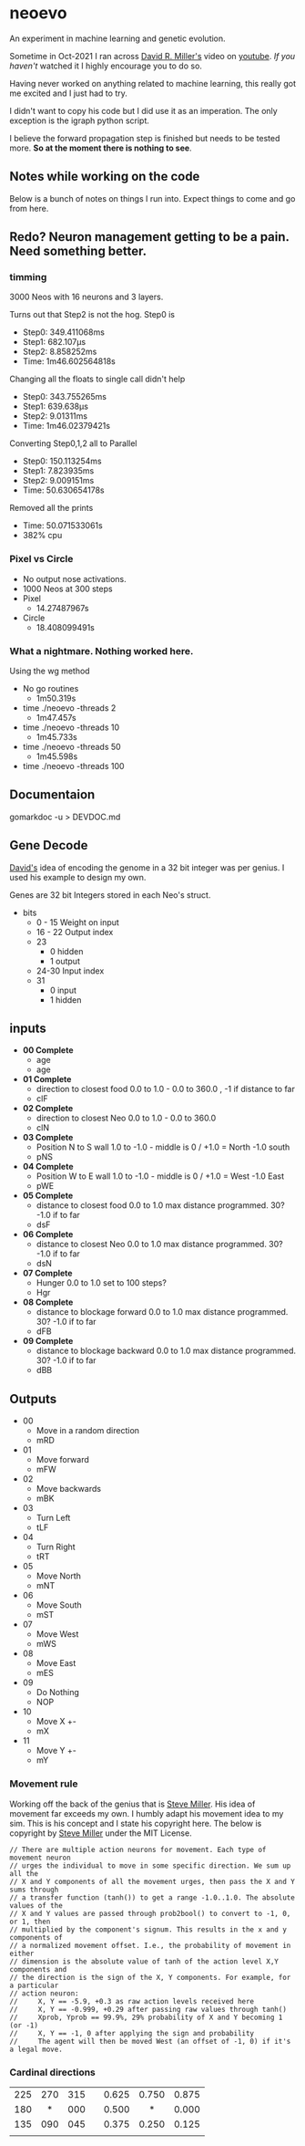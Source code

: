 # neoevo
An experiment in machine learning and genetic evolution.

Sometime in Oct-2021 I ran across [David R. Miller's](https://github.com/davidrmiller) video on [youtube](https://www.youtube.com/watch?v=N3tRFayqVtk). _If you haven't_ watched it I highly encourage you to do so. 

Having never worked on anything related to machine learning, this really got me excited and I just had to try. 

I didn't want to copy his code but I did use it as an imperation. The only exception is the igraph python script. 

I believe the forward propagation step is finished but needs to be tested more. **So at the moment there is nothing to see**.




## Notes while working on the code

Below is a bunch of notes on things I run into. Expect things to come and go from here.


## Redo? Neuron management getting to be a pain. Need something better.

### timming

3000 Neos with 16 neurons and 3 layers.

Turns out that Step2 is not the hog. Step0 is
- Step0: 349.411068ms
- Step1: 682.107µs
- Step2: 8.858252ms
- Time: 1m46.602564818s

Changing all the floats to single call didn't help
- Step0: 343.755265ms
- Step1: 639.638µs
- Step2: 9.01311ms
- Time: 1m46.02379421s

Converting Step0,1,2 all to Parallel
- Step0: 150.113254ms
- Step1: 7.823935ms
- Step2: 9.009151ms
- Time: 50.630654178s

Removed all the prints
- Time: 50.071533061s
- 382% cpu

### Pixel vs Circle
- No output nose activations. 
- 1000 Neos at 300 steps
- Pixel
  - 14.27487967s
- Circle
  - 18.408099491s







### What a nightmare. Nothing worked here.

Using the wg method

- No go routines 
  - 1m50.319s
- time ./neoevo -threads 2
  - 1m47.457s
- time ./neoevo -threads 10
  - 1m45.733s
- time ./neoevo -threads 50
  - 1m45.598s
- time ./neoevo -threads 100


## Documentaion
gomarkdoc -u > DEVDOC.md

## Gene Decode

[David's](https://github.com/davidrmiller) idea of encoding the genome in a 32 bit integer was per genius. I used his example to design my own. 

Genes are 32 bit Integers stored in each Neo's struct. 
  - bits 
    - 0 - 15 Weight on input
    - 16 - 22 Output index
    - 23
      - 0 hidden
      - 1 output
    - 24-30 Input index
    - 31 
      - 0 input
      - 1 hidden




## inputs

- **00 Complete**
  - age 
  - age
- **01 Complete**
  - direction to closest food 0.0 to 1.0 - 0.0 to 360.0 , -1 if distance to far
  - clF
- **02 Complete**
  - direction to closest Neo 0.0 to 1.0 - 0.0 to 360.0
  - clN
- **03 Complete**
  - Position N to S wall 1.0 to -1.0 - middle is 0 / +1.0 = North -1.0 south
  - pNS
- **04 Complete**
  - Position W to E wall 1.0 to -1.0 - middle is 0 / +1.0 = West -1.0 East
  - pWE
- **05 Complete**
  - distance to closest food 0.0 to 1.0 max distance programmed. 30? -1.0 if to far
  - dsF
- **06 Complete**
  - distance to closest Neo 0.0 to 1.0 max distance programmed. 30? -1.0 if to far
  - dsN
- **07 Complete**
  - Hunger 0.0 to 1.0 set to 100 steps?
  - Hgr
- **08 Complete**
  - distance to blockage forward 0.0 to 1.0 max distance programmed. 30? -1.0 if to far
  - dFB
- **09 Complete**
  - distance to blockage backward 0.0 to 1.0 max distance programmed. 30? -1.0 if to far
  - dBB


## Outputs

- 00 
  - Move in a random direction
  - mRD
- 01
  - Move forward
  - mFW
- 02
  - Move backwards
  - mBK
- 03 
  - Turn Left
  - tLF
- 04 
  - Turn Right
  - tRT
- 05
  - Move North
  - mNT
- 06 
  - Move South
  - mST
- 07 
  - Move West
  - mWS
- 08 
  - Move East
  - mES
- 09
  - Do Nothing
  - NOP
- 10 
  - Move X +-
  - mX
- 11
  - Move Y +-
  - mY




### Movement rule
Working off the back of the genius that is [Steve Miller](https://github.com/davidrmiller). His idea of movement far exceeds my own. I humbly adapt his movement idea to my sim. This is his concept and I state his copyright here. The below is copyright by [Steve Miller](https://github.com/davidrmiller) under the MIT License. 

    // There are multiple action neurons for movement. Each type of movement neuron
    // urges the individual to move in some specific direction. We sum up all the
    // X and Y components of all the movement urges, then pass the X and Y sums through
    // a transfer function (tanh()) to get a range -1.0..1.0. The absolute values of the
    // X and Y values are passed through prob2bool() to convert to -1, 0, or 1, then
    // multiplied by the component's signum. This results in the x and y components of
    // a normalized movement offset. I.e., the probability of movement in either
    // dimension is the absolute value of tanh of the action level X,Y components and
    // the direction is the sign of the X, Y components. For example, for a particular
    // action neuron:
    //     X, Y == -5.9, +0.3 as raw action levels received here
    //     X, Y == -0.999, +0.29 after passing raw values through tanh()
    //     Xprob, Yprob == 99.9%, 29% probability of X and Y becoming 1 (or -1)
    //     X, Y == -1, 0 after applying the sign and probability
    //     The agent will then be moved West (an offset of -1, 0) if it's a legal move.

### Cardinal directions

|     |     |     |   |       |       |       |
|:----|:---:| ---:|:-:|:------|:-----:|------:|
| 225 | 270 | 315 |   | 0.625 | 0.750 | 0.875 |
| 180 |  *  | 000 |   | 0.500 |   *   | 0.000 |
| 135 | 090 | 045 |   | 0.375 | 0.250 | 0.125 |
|     |     |     |   |       |       |       |




